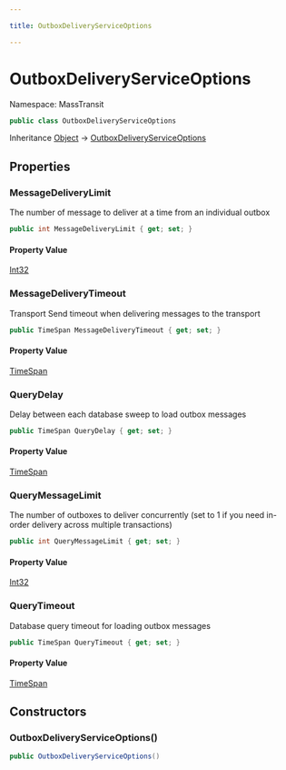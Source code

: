```yaml
---

title: OutboxDeliveryServiceOptions

---
```


# OutboxDeliveryServiceOptions

Namespace: MassTransit

```csharp
public class OutboxDeliveryServiceOptions
```

Inheritance [Object](https://learn.microsoft.com/en-us/dotnet/api/system.object) → [OutboxDeliveryServiceOptions](../masstransit/outboxdeliveryserviceoptions)

## Properties

### **MessageDeliveryLimit**

The number of message to deliver at a time from an individual outbox

```csharp
public int MessageDeliveryLimit { get; set; }
```

#### Property Value

[Int32](https://learn.microsoft.com/en-us/dotnet/api/system.int32)<br/>

### **MessageDeliveryTimeout**

Transport Send timeout when delivering messages to the transport

```csharp
public TimeSpan MessageDeliveryTimeout { get; set; }
```

#### Property Value

[TimeSpan](https://learn.microsoft.com/en-us/dotnet/api/system.timespan)<br/>

### **QueryDelay**

Delay between each database sweep to load outbox messages

```csharp
public TimeSpan QueryDelay { get; set; }
```

#### Property Value

[TimeSpan](https://learn.microsoft.com/en-us/dotnet/api/system.timespan)<br/>

### **QueryMessageLimit**

The number of outboxes to deliver concurrently (set to 1 if you need in-order delivery across multiple transactions)

```csharp
public int QueryMessageLimit { get; set; }
```

#### Property Value

[Int32](https://learn.microsoft.com/en-us/dotnet/api/system.int32)<br/>

### **QueryTimeout**

Database query timeout for loading outbox messages

```csharp
public TimeSpan QueryTimeout { get; set; }
```

#### Property Value

[TimeSpan](https://learn.microsoft.com/en-us/dotnet/api/system.timespan)<br/>

## Constructors

### **OutboxDeliveryServiceOptions()**

```csharp
public OutboxDeliveryServiceOptions()
```
